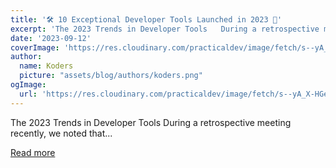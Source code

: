 ```yaml
---
title: '🛠️ 10 Exceptional Developer Tools Launched in 2023 🚀'
excerpt: 'The 2023 Trends in Developer Tools   During a retrospective meeting recently, we noted that...'
date: '2023-09-12'
coverImage: 'https://res.cloudinary.com/practicaldev/image/fetch/s--yA_X-HGe--/c_imagga_scale,f_auto,fl_progressive,h_420,q_auto,w_1000/https://dev-to-uploads.s3.amazonaws.com/uploads/articles/8m7987rsz6qti0l60v17.jpg'
author:
  name: Koders
  picture: "assets/blog/authors/koders.png"
ogImage:
  url: 'https://res.cloudinary.com/practicaldev/image/fetch/s--yA_X-HGe--/c_imagga_scale,f_auto,fl_progressive,h_420,q_auto,w_1000/https://dev-to-uploads.s3.amazonaws.com/uploads/articles/8m7987rsz6qti0l60v17.jpg'
---
```


The 2023 Trends in Developer Tools   During a retrospective meeting recently, we noted that...

[Read more](https://dev.to/permit_io/10-exceptional-developer-tools-launched-in-2023-42a8)
